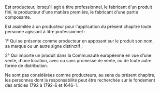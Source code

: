 Est producteur, lorsqu'il agit à titre professionnel, le fabricant d'un produit fini, le producteur d'une matière première, le fabricant d'une partie composante.


Est assimilée à un producteur pour l'application du présent chapitre toute personne agissant à titre professionnel :


1° Qui se présente comme producteur en apposant sur le produit son nom, sa marque ou un autre signe distinctif ;


2° Qui importe un produit dans la Communauté européenne en vue d'une vente, d'une location, avec ou sans promesse de vente, ou de toute autre forme de distribution.


Ne sont pas considérées comme producteurs, au sens du présent chapitre, les personnes dont la responsabilité peut être recherchée sur le fondement des articles 1792 à 1792-6 et 1646-1.

